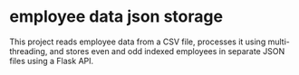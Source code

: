 # employee data json storage
This project reads employee data from a CSV file, processes it using multi-threading, and stores even and odd indexed employees in separate JSON files using a Flask API.
